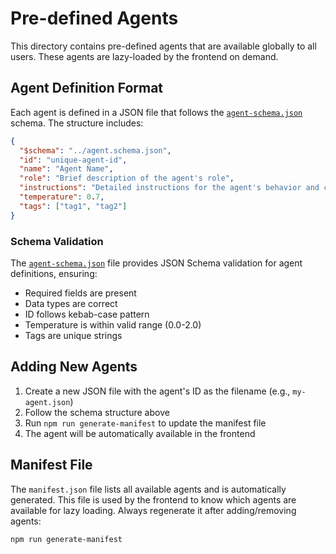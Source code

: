 # Pre-defined Agents

This directory contains pre-defined agents that are available globally to all users. These agents are lazy-loaded by the frontend on demand.

## Agent Definition Format

Each agent is defined in a JSON file that follows the [`agent-schema.json`](../agent.schema.json) schema. The structure includes:

```json
{
  "$schema": "../agent.schema.json",
  "id": "unique-agent-id",
  "name": "Agent Name",
  "role": "Brief description of the agent's role",
  "instructions": "Detailed instructions for the agent's behavior and capabilities",
  "temperature": 0.7,
  "tags": ["tag1", "tag2"]
}
```

### Schema Validation

The [`agent-schema.json`](../schemas/agent.schema.json) file provides JSON Schema validation for agent definitions, ensuring:

- Required fields are present
- Data types are correct
- ID follows kebab-case pattern
- Temperature is within valid range (0.0-2.0)
- Tags are unique strings

## Adding New Agents

1. Create a new JSON file with the agent's ID as the filename (e.g., `my-agent.json`)
2. Follow the schema structure above
3. Run `npm run generate-manifest` to update the manifest file
4. The agent will be automatically available in the frontend

## Manifest File

The `manifest.json` file lists all available agents and is automatically generated. This file is used by the frontend to know which agents are available for lazy loading. Always regenerate it after adding/removing agents:

```bash
npm run generate-manifest
```
